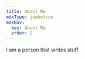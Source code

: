 ```yaml
---
title: About Me
mdxType: jumbotron
mdxNav:
  key: About Me
  order: 2
---
```


I am a person that writes stuff.
